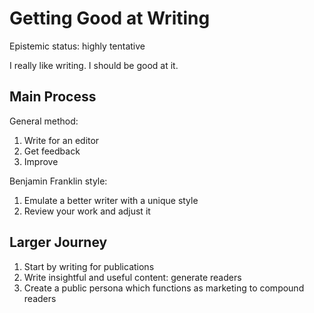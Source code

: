 # Getting Good at Writing

Epistemic status: highly tentative

I really like writing. I should be good at it. 

Main Process
-----------
General method:
1. Write for an editor
2. Get feedback
3. Improve

Benjamin Franklin style:
1. Emulate a better writer with a unique style
2. Review your work and adjust it

Larger Journey
--------------

1. Start by writing for publications
2. Write insightful and useful content: generate readers 
3. Create a public persona which functions as marketing to compound readers
